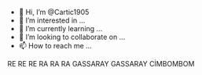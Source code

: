 - 👋 Hi, I’m @Cartic1905
- 👀 I’m interested in ...
- 🌱 I’m currently learning ...
- 💞️ I’m looking to collaborate on ...
- 📫 How to reach me ...

<!---
Cartic1905/Cartic1905 is a ✨ special ✨ repository because its `README.md` (this file) appears on your GitHub profile.
You can click the Preview link to take a look at your changes.
--->
  RE RE RE RA RA RA GASSARAY GASSARAY CİMBOMBOM

